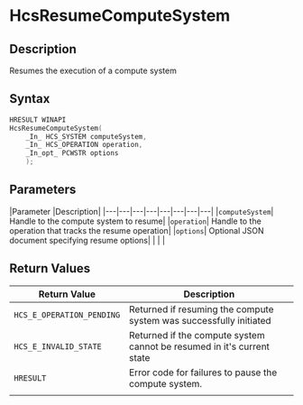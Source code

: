 # HcsResumeComputeSystem

## Description

Resumes the execution of a compute system

## Syntax

```cpp
HRESULT WINAPI
HcsResumeComputeSystem(
    _In_ HCS_SYSTEM computeSystem,
    _In_ HCS_OPERATION operation,
    _In_opt_ PCWSTR options
    );
```

## Parameters

|Parameter     |Description|
|---|---|---|---|---|---|---|---|
|`computeSystem`| Handle to the compute system to resume|
|`operation`| Handle to the operation that tracks the resume operation|
|`options`| Optional JSON document specifying resume options|
|    |    |

## Return Values

|Return Value | Description|
|---|---|
|`HCS_E_OPERATION_PENDING`|Returned if resuming the compute system was successfully initiated|
|`HCS_E_INVALID_STATE`|Returned if the compute system cannot be resumed in it's current state|
|`HRESULT`|Error code for failures to pause the compute system.|
|     |     |
